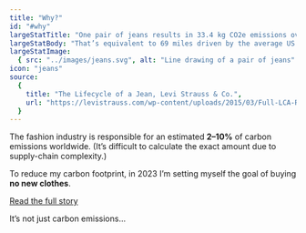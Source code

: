 ```yaml
---
title: "Why?"
id: "#why"
largeStatTitle: "One pair of jeans results in 33.4 kg CO2e emissions over the course of its lifecycle."
largeStatBody: "That’s equivalent to 69 miles driven by the average US car, or watching 246 hours of TV on a plasma big-screen."
largeStatImage:
  { src: "../images/jeans.svg", alt: "Line drawing of a pair of jeans" }
icon: "jeans"
source:
  {
    title: "The Lifecycle of a Jean, Levi Strauss & Co.",
    url: "https://levistrauss.com/wp-content/uploads/2015/03/Full-LCA-Results-Deck-FINAL.pdf",
  }
---
```


The fashion industry is responsible for an estimated **2–10%** of carbon emissions worldwide. (It’s difficult to calculate the exact amount due to supply-chain complexity.)

To reduce my carbon footprint, in 2023 I’m setting myself the goal of buying **no new clothes**.

[Read the full story](/story)

It’s not just carbon emissions...
